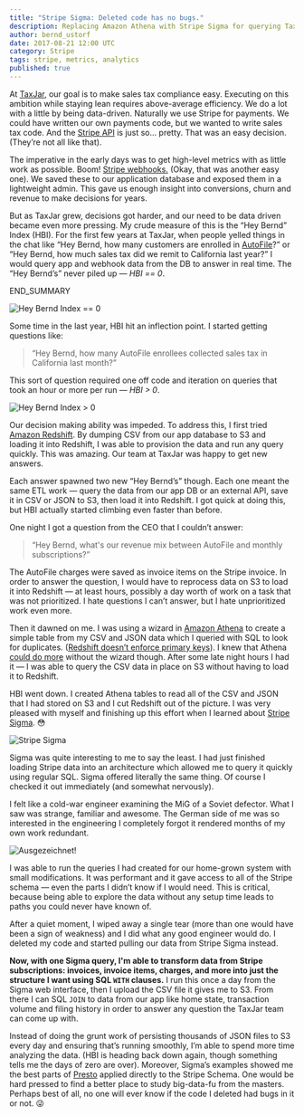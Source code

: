 ```yaml
---
title: "Stripe Sigma: Deleted code has no bugs."
description: Replacing Amazon Athena with Stripe Sigma for querying TaxJar metrics.
author: bernd_ustorf
date: 2017-08-21 12:00 UTC
category: Stripe
tags: stripe, metrics, analytics
published: true
---
```


At [TaxJar](https://www.taxjar.com/), our goal is to make sales tax compliance easy. Executing on this ambition while staying lean requires above-average efficiency. We do a lot with a little by being data-driven. Naturally we use Stripe for payments. We could have written our own payments code, but we wanted to write sales tax code. And the [Stripe API](https://stripe.com/docs/api) is just so... pretty. That was an easy decision. (They’re not all like that). 

The imperative in the early days was to get high-level metrics with as little work as possible. Boom! [Stripe webhooks.](https://stripe.com/docs/webhooks) (Okay, that was another easy one). We saved these to our application database and exposed them in a lightweight admin. This gave us enough insight into conversions, churn and revenue to make decisions for years.

But as TaxJar grew, decisions got harder, and our need to be data driven became even more pressing. My crude measure of this is the “Hey Bernd” Index (HBI). For the first few years at TaxJar, when people yelled things in the chat like <q>Hey Bernd, how many customers are enrolled in [AutoFile](https://www.taxjar.com/autofile/)?</q> or <q>Hey Bernd, how much sales tax did we remit to California last year?</q> I would query app and webhook data from the DB to answer in real time. The “Hey Bernd’s” never piled up — *HBI == 0*.

END_SUMMARY

![Hey Bernd Index == 0](/images/blog/stripe-sigma-deleted-code-has-no-bugs/hbi-zero.jpg)

Some time in the last year, HBI hit an inflection point. I started getting questions like:

> “Hey Bernd, how many AutoFile enrollees collected sales tax in California last month?”

This sort of question required one off code and iteration on queries that took an hour or more per run — *HBI > 0*.

![Hey Bernd Index > 0](/images/blog/stripe-sigma-deleted-code-has-no-bugs/hbi-greater-than-zero.jpg)

Our decision making ability was impeded. To address this, I first tried [Amazon Redshift](https://aws.amazon.com/redshift/). By dumping CSV from our app database to S3 and loading it into Redshift, I was able to provision the data and run any query quickly. This was amazing.  Our team at TaxJar was happy to get new answers. 

Each answer spawned two new “Hey Bernd’s” though. Each one meant the same ETL work — query the data from our app DB or an external API, save it in CSV or JSON to S3, then load it into Redshift. I got quick at doing this, but HBI actually started climbing even faster than before.

One night I got a question from the CEO that I couldn’t answer:

> “Hey Bernd, what's our revenue mix between AutoFile and monthly subscriptions?”

The AutoFile charges were saved as invoice items on the Stripe invoice. In order to answer the question, I would have to reprocess data on S3 to load it into Redshift — at least hours, possibly a day worth of work on a task that was not prioritized. I hate questions I can’t answer, but I hate unprioritized work even more.

Then it dawned on me. I was using a wizard in [Amazon Athena](https://aws.amazon.com/athena/) to create a simple table from my CSV and JSON data which I queried with SQL to look for duplicates. ([Redshift doesn’t enforce primary keys](http://docs.aws.amazon.com/redshift/latest/dg/t_Defining_constraints.html)). I knew that Athena [could do more](http://docs.aws.amazon.com/athena/latest/ug/creating-tables.html) without the wizard though. After some late night hours I had it — I was able to query the CSV data in place on S3 without having to load it to Redshift.

HBI went down. I created Athena tables to read all of the CSV and JSON that I had stored on S3 and I cut Redshift out of the picture. I was very pleased with myself and finishing up this effort when I learned about [Stripe Sigma](https://stripe.com/us/sigma). 😳

![Stripe Sigma](/images/blog/stripe-sigma-deleted-code-has-no-bugs/stripe-sigma.png)

Sigma was quite interesting to me to say the least. I had just finished loading Stripe data into an architecture which allowed me to query it quickly using regular SQL. Sigma offered literally the same thing. Of course I checked it out immediately (and somewhat nervously).

I felt like a cold-war engineer examining the MiG of a Soviet defector. What I saw was strange, familiar and awesome. The German side of me was so interested in the engineering I completely forgot it rendered months of my own work redundant.

![Ausgezeichnet!](/images/blog/stripe-sigma-deleted-code-has-no-bugs/ausgezeichnet.jpg)

I was able to run the queries I had created for our home-grown system with small modifications. It was performant and it gave access to all of the Stripe schema — even the parts I didn’t know if I would need. This is critical, because being able to explore the data without any setup time leads to paths you could never have known of.

After a quiet moment, I wiped away a single tear (more than one would have been a sign of weakness) and I did what any good engineer would do. I deleted my code and started pulling our data from Stripe Sigma instead. 

**Now, with one Sigma query, I'm able to transform data from Stripe subscriptions: invoices, invoice items, charges, and more into just the structure I want using SQL `WITH` clauses.** I run this once a day from the Sigma web interface, then I upload the CSV file it gives me to S3. From there I can SQL `JOIN` to data from our app like home state, transaction volume and filing history in order to answer any question the TaxJar team can come up with. 

Instead of doing the grunt work of persisting thousands of JSON files to S3 every day and ensuring that’s running smoothly, I’m able to spend more time analyzing the data. (HBI is heading back down again, though something tells me the days of zero are over). Moreover, Sigma’s examples showed me the best parts of [Presto](https://prestodb.io/) applied directly to the Stripe Schema. One would be hard pressed to find a better place to study big-data-fu from the masters. Perhaps best of all, no one will ever know if the code I deleted had bugs in it or not. 😜